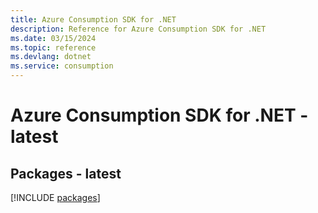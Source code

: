 ```yaml
---
title: Azure Consumption SDK for .NET
description: Reference for Azure Consumption SDK for .NET
ms.date: 03/15/2024
ms.topic: reference
ms.devlang: dotnet
ms.service: consumption
---
```

# Azure Consumption SDK for .NET - latest
## Packages - latest
[!INCLUDE [packages](consumption-index.md)]